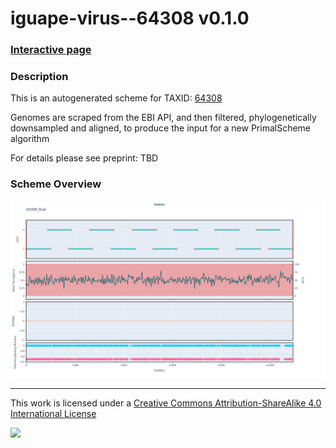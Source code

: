 # iguape-virus--64308 v0.1.0

### [Interactive page](https://chrisgkent.github.io/schemes/iguape-virus--64308-1000-v0.1.0)

### Description

This is an autogenerated scheme for TAXID: [64308](https://www.ncbi.nlm.nih.gov/Taxonomy/Browser/wwwtax.cgi?mode=Info&id=64308&lvl=3&lin=f&keep=1&srchmode=1&unlock)

Genomes are scraped from the EBI API, and then filtered, phylogenetically downsampled and aligned, to produce the input for a new PrimalScheme algorithm

For details please see preprint: TBD

### Scheme Overview

![Alt text](work/64308_final.png '64308_final.png')

------------------------------------------------------------------------

This work is licensed under a [Creative Commons Attribution-ShareAlike 4.0 International License](http://creativecommons.org/licenses/by-sa/4.0/) 

![](https://i.creativecommons.org/l/by-sa/4.0/88x31.png)